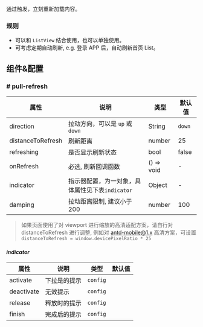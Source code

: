 
通过触发，立刻重新加载内容。

### 规则
- 可以和 `ListView` 结合使用，也可以单独使用。
- 可考虑定期自动刷新, e.g. 登录 APP 后，自动刷新首页 List。

## 组件&配置

### # pull-refresh

属性 | 说明 | 类型 | 默认值
----|-----|------|------
direction  | 拉动方向，可以是 `up` 或 `down` | String | `down` 
distanceToRefresh | 刷新距离 | number | 25 
refreshing | 是否显示刷新状态 | bool | false 
onRefresh | 必选, 刷新回调函数 | () => void | - 
indicator  | 指示器配置，为一对象，具体属性见下表`indicator` | Object | - 
damping | 拉动距离限制, 建议小于 200 | number | 100 

> 如果页面使用了对 viewport 进行缩放的高清适配方案，请自行对 distanceToRefresh 进行调整, 例如对 antd-mobile@1.x 高清方案，可设置 `distanceToRefresh = window.devicePixelRatio * 25`

#### *indicator*

属性 | 说明 | 类型 | 默认值
----|-----|------|------
activate  | 下拉是的提示 | `config` | 
deactivate  | 无效提示 | `config` | 
release  | 释放时的提示 | `config` | 
finish  | 完成后的提示 | `config` | 
